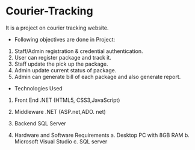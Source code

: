 # Courier-Tracking
It is a project on courier tracking website.

* Following objectives are done in Project:
1. Staff/Admin registration & credential authentication.
2. User can register package and track it.
3. Staff update the pick up the package.
4. Admin update current status of package.
5. Admin can generate bill of each package and also generate report.

* Technologies Used
1. Front End
.NET (HTML5, CSS3,JavaScript)

2. Middleware
.NET (ASP.net,ADO. net)

3. Backend
SQL Server

4. Hardware and Software Requirements
a. Desktop PC with 8GB RAM
b. Microsoft Visual Studio 
c. SQL server
